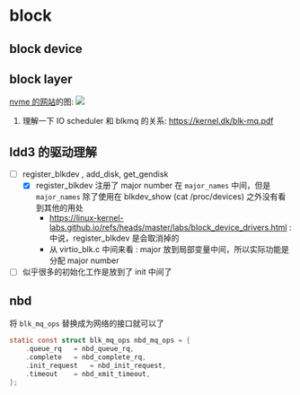 # block


## block device


## block layer
[nvme 的网站](https://nvmexpress.org/education/drivers/linux-driver-information/)的图:
![](https://nvmexpress.org/wp-content/uploads/Linux-storage-stack-diagram_v4.10-e1575939041721.png)

1. 理解一下 IO scheduler 和 blkmq 的关系:
https://kernel.dk/blk-mq.pdf


## ldd3 的驱动理解

- [ ] register_blkdev , add_disk, get_gendisk
  - [x] register_blkdev 注册了 major number 在 `major_names` 中间，但是 `major_names` 除了使用在 blkdev_show (cat /proc/devices) 之外没有看到其他的用处
    - https://linux-kernel-labs.github.io/refs/heads/master/labs/block_device_drivers.html : 中说，register_blkdev 是会取消掉的
    - 从 virtio_blk.c 中间来看 : major 放到局部变量中间，所以实际功能是分配 major number

- [ ] 似乎很多的初始化工作是放到了 init 中间了

## nbd
将 `blk_mq_ops` 替换成为网络的接口就可以了

```c
static const struct blk_mq_ops nbd_mq_ops = {
	.queue_rq	= nbd_queue_rq,
	.complete	= nbd_complete_rq,
	.init_request	= nbd_init_request,
	.timeout	= nbd_xmit_timeout,
};
```
